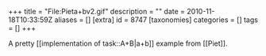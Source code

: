 +++
title = "File:Pieta+bv2.gif"
description = ""
date = 2010-11-18T10:33:59Z
aliases = []
[extra]
id = 8747
[taxonomies]
categories = []
tags = []
+++

A pretty [[implementation of task::A+B|a+b]] example from [[Piet]].
